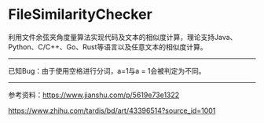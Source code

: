 # FileSimilarityChecker
利用文件余弦夹角度量算法实现代码及文本的相似度计算，理论支持Java、Python、C/C++、Go、Rust等语言以及任意文本的相似度计算。

---
已知Bug：由于使用空格进行分词，a=1与a = 1会被判定为不同。

---
参考资料：https://www.jianshu.com/p/5619e73e1322

https://www.zhihu.com/tardis/bd/art/43396514?source_id=1001
